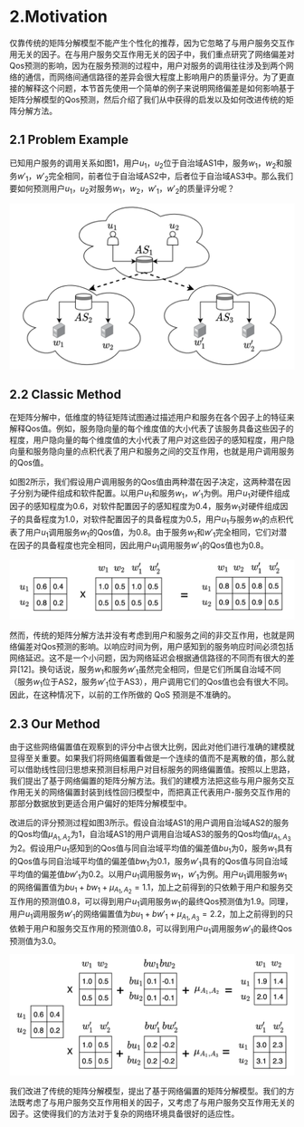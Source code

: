 # 2.Motivation

仅靠传统的矩阵分解模型不能产生个性化的推荐，因为它忽略了与用户服务交互作用无关的因子。在与用户服务交互作用无关的因子中，我们重点研究了网络偏差对Qos预测的影响，因为在服务预测的过程中，用户对服务的调用往往涉及到两个网络的通信，而网络间通信路径的差异会很大程度上影响用户的质量评分。为了更直接的解释这个问题，本节首先使用一个简单的例子来说明网络偏差是如何影响基于矩阵分解模型的Qos预测，然后介绍了我们从中获得的启发以及如何改进传统的矩阵分解方法。

## 2.1 Problem Example

已知用户服务的调用关系如图1，用户$u_1$，$u_2$位于自治域AS1中，服务$w_1$，$w_2$和服务$w'_1$，$w'_2$完全相同，前者位于自治域AS2中，后者位于自治域AS3中。那么我们要如何预测用户$u_1$，$u_2$对服务$w_1$，$w_2$，$w'_1$，$w'_2$的质量评分呢？

<img src="image-20220207115214348.png" alt="image-20220207115214348" style="zoom: 50%;" />



## 2.2 Classic Method

在矩阵分解中，低维度的特征矩阵试图通过描述用户和服务在各个因子上的特征来解释Qos值。例如，服务隐向量的每个维度值的大小代表了该服务具备这些因子的程度，用户隐向量的每个维度值的大小代表了用户对这些因子的感知程度，用户隐向量和服务隐向量的点积代表了用户和服务之间的交互作用，也就是用户调用服务的Qos值。

如图2所示，我们假设用户调用服务的Qos值由两种潜在因子决定，这两种潜在因子分别为硬件组成和软件配置。以用户$u_1$和服务$w_1$，$w'_1$为例。用户$u_1$对硬件组成因子的感知程度为0.6，对软件配置因子的感知程度为0.4，服务$w_1$对硬件组成因子的具备程度为1.0，对软件配置因子的具备程度为0.5，用户$u_1$与服务$w_1$的点积代表了用户$u_1$调用服务$w_1$的Qos值，为0.8。由于服务$w_1$和$w'_1$完全相同，它们对潜在因子的具备程度也完全相同，因此用户$u_1$调用服务$w'_1$的Qos值也为0.8。 

<img src="image-20220207115302267.png" alt="image-20220207115302267" style="zoom:50%;" />

然而，传统的矩阵分解方法并没有考虑到用户和服务之间的非交互作用，也就是网络偏差对Qos预测的影响。以响应时间为例，用户感知到的服务响应时间必须包括网络延迟。这不是一个小问题，因为网络延迟会根据通信路径的不同而有很大的差异[12]。换句话说，服务$w_1$和服务$w'_1$虽然完全相同，但是它们所属自治域不同（服务$w_1$位于AS2，服务$w'_1$位于AS3），用户调用它们的Qos值也会有很大不同。因此，在这种情况下，以前的工作所做的 QoS 预测是不准确的。

## 2.3 Our Method

由于这些网络偏置值在观察到的评分中占很大比例，因此对他们进行准确的建模就显得至关重要。如果我们将网络偏置看做是一个连续的值而不是离散的值，那么就可以借助线性回归思想来预测目标用户对目标服务的网络偏置值。按照以上思路，我们提出了基于网络偏置的矩阵分解方法。我们的建模方法把这些与用户服务交互作用无关的网络偏置封装到线性回归模型中，而把真正代表用户-服务交互作用的那部分数据放到更适合用户偏好的矩阵分解模型中。 

改进后的评分预测过程如图3所示。假设自治域AS1的用户调用自治域AS2的服务的Qos均值$\mu_{A_1,A_2}$为1，自治域AS1的用户调用自治域AS3的服务的Qos均值$\mu_{A_1,A_3}$为2。假设用户$u_1$感知到的Qos值与同自治域平均值的偏差值$bu_1$为0，服务$w_1$具有的Qos值与同自治域平均值的偏差值$bw_1$为0.1，服务$w'_1$具有的Qos值与同自治域平均值的偏差值$bw'_1$为0.2。以用户$u_1$调用服务$w_1$，$w'_1$为例。用户$u_1$调用服务$w_1$的网络偏置值为$bu_1 + bw_1 + \mu_{A_1,A_2}=1.1$，加上之前得到的只依赖于用户和服务交互作用的预测值0.8，可以得到用户$u_1$调用服务$w_1$的最终Qos预测值为1.9。同理，用户$u_1$调用服务$w'_1$的网络偏置值为$bu_1 + bw'_1 + \mu_{A_1,A_3}=2.2$，加上之前得到的只依赖于用户和服务交互作用的预测值0.8，可以得到用户$u_1$调用服务$w'_1$的最终Qos预测值为3.0。

<img src="image-20220207202606414.png" alt="image-20220207202606414" style="zoom:50%;" />



我们改进了传统的矩阵分解模型，提出了基于网络偏置的矩阵分解模型。我们的方法既考虑了与用户服务交互作用相关的因子，又考虑了与用户服务交互作用无关的因子。这使得我们的方法对于复杂的网络环境具备很好的适应性。

